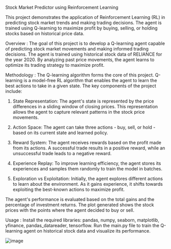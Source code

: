 
Stock Market Predictor using Reinforcement Learning 

This project demonstrates the application of Reinforcement Learning (RL) in predicting stock market trends and making trading decisions. The agent is trained using Q-learning to maximize profit by buying, selling, or holding stocks based on historical price data.

Overview : 
The goal of this project is to develop a Q-learning agent capable of predicting stock market movements and making informed trading decisions. The agent is trained using historical stock data of RELIANCE for the year 2020. By analyzing past price movements, the agent learns to optimize its trading strategy to maximize profit.

Methodology : 
The Q-learning algorithm forms the core of this project. Q-learning is a model-free RL algorithm that enables the agent to learn the best actions to take in a given state. The key components of the project include:

1. State Representation: The agent's state is represented by the price differences in a sliding window of closing prices. This representation allows the agent to capture relevant patterns in the stock price movements.

2. Action Space: The agent can take three actions - buy, sell, or hold - based on its current state and learned policy.

3. Reward System: The agent receives rewards based on the profit made from its actions. A successful trade results in a positive reward, while an unsuccessful trade leads to a negative reward.

4. Experience Replay: To improve learning efficiency, the agent stores its experiences and samples them randomly to train the model in batches.

5. Exploration vs Exploitation: Initially, the agent explores different actions to learn about the environment. As it gains experience, it shifts towards exploiting the best-known actions to maximize profit.

The agent's performance is evaluated based on the total gains and the percentage of investment returns. The plot generated shows the stock prices with the points where the agent decided to buy or sell.

Usage : 
Install the required libraries: pandas, numpy, seaborn, matplotlib, yfinance, pandas_datareader, tensorflow.
Run the main.py file to train the Q-learning agent on historical stock data and visualize its performance.


![image](https://github.com/22b2272/SOC-RLstock/assets/126689571/6197c0e4-7519-42b0-a2fc-c4ccc1ed303f)
